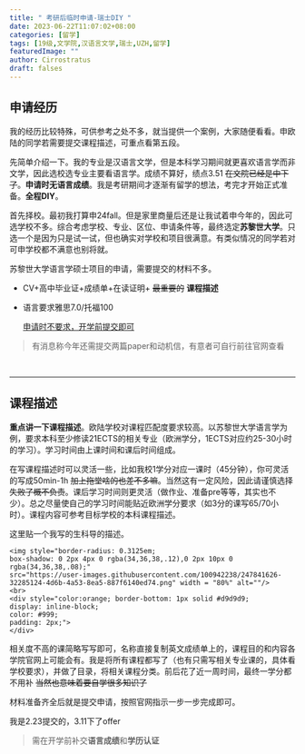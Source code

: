 ```yaml
---
title: " 考研后临时申请-瑞士DIY "
date: 2023-06-22T11:07:02+08:00
categories: [留学]
tags: [19级,文学院,汉语言文学,瑞士,UZH,留学]
featuredImage: ""
author: Cirrostratus 
draft: falses
---
```








## 申请经历

我的经历比较特殊，可供参考之处不多，就当提供一个案例，大家随便看看。申欧陆的同学若需要提交课程描述，可重点看第五段。

先简单介绍一下。我的专业是汉语言文学，但是本科学习期间就更喜欢语言学而非文学，因此选校选专业主要看语言学。成绩不算好，绩点3.51 ~~在文院已经是中下了~~。**申请时无语言成绩**。我是考研期间才逐渐有留学的想法，考完才开始正式准备。**全程DIY**。

首先择校。最初我打算申24fall。但是家里商量后还是让我试着申今年的，因此可选学校不多。综合考虑学校、专业、区位、申请条件等，最终选定**苏黎世大学**。只选一个是因为只是试一试，但也确实对学校和项目很满意。有类似情况的同学若对可申学校都不满意也别将就。

苏黎世大学语言学硕士项目的申请，需要提交的材料不多。

- CV+高中毕业证+成绩单+在读证明+ ~~最重要的~~ **课程描述**

- 语言要求雅思7.0/托福100

  <u>申请时不要求，开学前提交即可</u>

> 有消息称今年还需提交两篇paper和动机信，有意者可自行前往官网查看

<br>

---

## 课程描述

**重点讲一下课程描述**。欧陆学校对课程匹配度要求较高。以苏黎世大学语言学为例，要求本科至少修读21ECTS的相关专业（欧洲学分，1ECTS对应约25-30小时的学习）。学习时间由上课时间和课后时间组成。

在写课程描述时可以灵活一些，比如我校1学分对应一课时（45分钟），你可灵活的写成50min-1h ~~加上拖堂啥的也差不多嘛~~。当然这有一定风险，因此请谨慎选择 ~~失败了概不负责~~。课后学习时间则更灵活（做作业、准备pre等等，其实也不少）。总之尽量使自己的学习时间能贴近欧洲学分要求（如3分的课写65/70小时）。课程内容可参考目标学校的本科课程描述。

这里贴一个我写的生科导的描述。

>  <center>
    <img style="border-radius: 0.3125em;
    box-shadow: 0 2px 4px 0 rgba(34,36,38,.12),0 2px 10px 0 rgba(34,36,38,.08);" 
    src="https://user-images.githubusercontent.com/100942238/247841626-32285124-4d6b-4a53-8ea5-887f6140ed74.png" width = "80%" alt=""/>
    <br>
    <div style="color:orange; border-bottom: 1px solid #d9d9d9;
    display: inline-block;
    color: #999;
    padding: 2px;">
  	</div>
</center>



相关度不高的课简略写写即可，名称直接复制英文成绩单上的，课程目的和内容各学院官网上可能会有。我是将所有课程都写了（也有只需写相关专业课的，具体看学校要求），并做了目录，将相关课程分类。前后花了近一周时间，最终一学分都不用补 ~~当然也意味着要自学很多知识了~~

材料准备齐全后就是提交申请，按照官网指示一步一步完成即可。

我是2.23提交的，3.11下了offer

> 需在开学前补交**语言成绩**和**学历认证**

 








